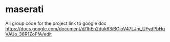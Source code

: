 # maserati
All group code for the project
link to google doc
https://docs.google.com/document/d/1hEn2duk63iBGioV47LJm_UFydPbHqVAUo_36R1ZoFfA/edit

